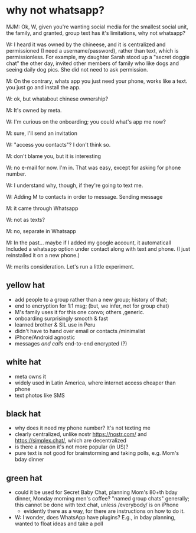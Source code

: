 # why not whatsapp?

MJM: Ok, W, given you're wanting social media for the smallest social unit, the family, and granted, group text has it's limitations, why not whatsapp?

W: I heard it was owned by the chineese, and it is centralized and permissioned (I need a username/password), rather than text, which is permissionless. For example, my daughter Sarah stood up a "secret doggie chat" the other day, invited other members of family who like dogs and seeing daily dog pics. She did not need to ask permission.

M: On the contrary, whats app you just need your phone, works like a text. you just go and install the app.


W: ok, but whatabout chinese ownership? 

M: It's owned by meta.

W: I'm curious on the onboarding; you could what's app me now?

M: sure, I'll send an invitation

W: "access you contacts"? I don't think so.

M: don't blame you, but it is interesting

W: no e-mail for now. I'm in. That was easy, except for asking for phone number.

W: I understand why, though, if they're going to text me.

W: Adding M to contacts in order to message.  Sending message

M: it came through Whatsapp

W: not as texts?

M: no, separate in Whatsapp

M: In the past... maybe if I added my google account, it automaticall 
Included a whatsapp option under contact along with text and phone.
(I just reinstalled it on a new phone.)

W: merits consideration. Let's run a little experiment.

## yellow hat

- add people to a group rather than a new group; history of that;
- end to encryption for 1:1 msg; (but, we infer, not for group chat)
- M's family uses it for this one convo; others ,generic.
- onboarding surprisingly smooth & fast
- learned brother & SIL use in Peru
- didn't have to hand over email or contacts /minimalist
- iPhone/Android agnostic
- messages *and calls* end-to-end encrypted (?)

## white hat
- meta owns it
- widely used in Latin America, where internet access cheaper than phone
- text photos like SMS

## black hat
- why does it need my phone number? It's not texting me
- clearly centralized, unlike nostr https://nostr.com/ and  https://simplex.chat/, which are decentralized
- is there a reason it's not more popular (in US)?
- pure text is not good for brainstorming and taking polls, e.g. Mom's bday dinner


## green hat
- could it be used for Secret Baby Chat, planning Mom's 80+th bday dinner,
	Monday morning men's coffee?
	"named group chats" generally; 
		this cannot be done with text chat, unless /everybody/ is on iPhone
  - evidently there as a way, for there are instructions on how to do it.
- W: I wonder, does WhatsApp have plugins? E.g., in bday planning, wanted to float ideas and take a poll

